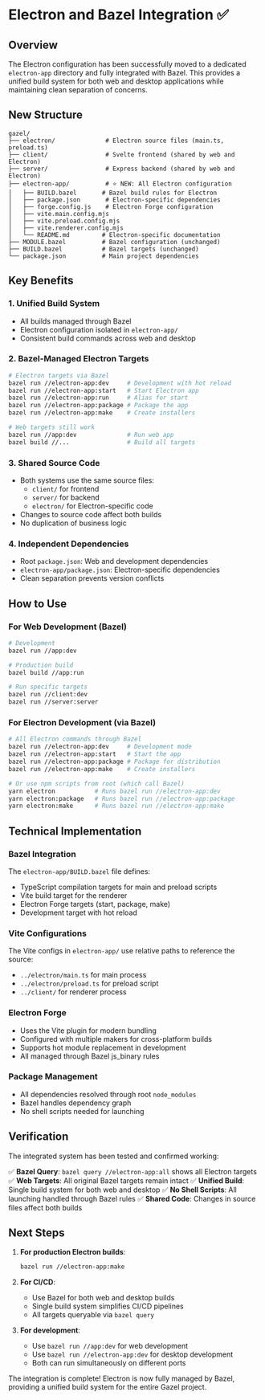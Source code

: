 # Electron and Bazel Integration ✅

## Overview

The Electron configuration has been successfully moved to a dedicated `electron-app` directory and fully integrated with Bazel. This provides a unified build system for both web and desktop applications while maintaining clean separation of concerns.

## New Structure

```
gazel/
├── electron/              # Electron source files (main.ts, preload.ts)
├── client/                # Svelte frontend (shared by web and Electron)
├── server/                # Express backend (shared by web and Electron)
├── electron-app/          # ⭐ NEW: All Electron configuration
│   ├── BUILD.bazel       # Bazel build rules for Electron
│   ├── package.json       # Electron-specific dependencies
│   ├── forge.config.js    # Electron Forge configuration
│   ├── vite.main.config.mjs
│   ├── vite.preload.config.mjs
│   ├── vite.renderer.config.mjs
│   └── README.md         # Electron-specific documentation
├── MODULE.bazel          # Bazel configuration (unchanged)
├── BUILD.bazel           # Bazel targets (unchanged)
└── package.json          # Main project dependencies

```

## Key Benefits

### 1. **Unified Build System**
- All builds managed through Bazel
- Electron configuration isolated in `electron-app/`
- Consistent build commands across web and desktop

### 2. **Bazel-Managed Electron Targets**
```bash
# Electron targets via Bazel
bazel run //electron-app:dev     # Development with hot reload
bazel run //electron-app:start   # Start Electron app
bazel run //electron-app:run     # Alias for start
bazel run //electron-app:package # Package the app
bazel run //electron-app:make    # Create installers

# Web targets still work
bazel run //app:dev              # Run web app
bazel build //...                # Build all targets
```

### 3. **Shared Source Code**
- Both systems use the same source files:
  - `client/` for frontend
  - `server/` for backend
  - `electron/` for Electron-specific code
- Changes to source code affect both builds
- No duplication of business logic

### 4. **Independent Dependencies**
- Root `package.json`: Web and development dependencies
- `electron-app/package.json`: Electron-specific dependencies
- Clean separation prevents version conflicts

## How to Use

### For Web Development (Bazel)
```bash
# Development
bazel run //app:dev

# Production build
bazel build //app:run

# Run specific targets
bazel run //client:dev
bazel run //server:server
```

### For Electron Development (via Bazel)
```bash
# All Electron commands through Bazel
bazel run //electron-app:dev     # Development mode
bazel run //electron-app:start   # Start the app
bazel run //electron-app:package # Package for distribution
bazel run //electron-app:make    # Create installers

# Or use npm scripts from root (which call Bazel)
yarn electron           # Runs bazel run //electron-app:dev
yarn electron:package   # Runs bazel run //electron-app:package
yarn electron:make      # Runs bazel run //electron-app:make
```

## Technical Implementation

### Bazel Integration
The `electron-app/BUILD.bazel` file defines:
- TypeScript compilation targets for main and preload scripts
- Vite build target for the renderer
- Electron Forge targets (start, package, make)
- Development target with hot reload

### Vite Configurations
The Vite configs in `electron-app/` use relative paths to reference the source:
- `../electron/main.ts` for main process
- `../electron/preload.ts` for preload script
- `../client/` for renderer process

### Electron Forge
- Uses the Vite plugin for modern bundling
- Configured with multiple makers for cross-platform builds
- Supports hot module replacement in development
- All managed through Bazel js_binary rules

### Package Management
- All dependencies resolved through root `node_modules`
- Bazel handles dependency graph
- No shell scripts needed for launching

## Verification

The integrated system has been tested and confirmed working:

✅ **Bazel Query**: `bazel query //electron-app:all` shows all Electron targets
✅ **Web Targets**: All original Bazel targets remain intact
✅ **Unified Build**: Single build system for both web and desktop
✅ **No Shell Scripts**: All launching handled through Bazel rules
✅ **Shared Code**: Changes in source files affect both builds

## Next Steps

1. **For production Electron builds**:
   ```bash
   bazel run //electron-app:make
   ```

2. **For CI/CD**:
   - Use Bazel for both web and desktop builds
   - Single build system simplifies CI/CD pipelines
   - All targets queryable via `bazel query`

3. **For development**:
   - Use `bazel run //app:dev` for web development
   - Use `bazel run //electron-app:dev` for desktop development
   - Both can run simultaneously on different ports

The integration is complete! Electron is now fully managed by Bazel, providing a unified build system for the entire Gazel project.
